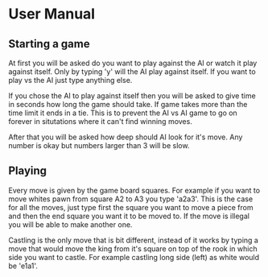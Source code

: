 # User Manual

## Starting a game

At first you will be asked do you want to play against the AI or watch it play against itself.
Only by typing 'y' will the AI play against itself. If you want to play vs the AI just type anything else.

If you chose the AI to play against itself then you will be asked to give time in seconds how long the game should take. If game takes more than the time limit it ends in a tie. This is to prevent the AI vs AI game to go on forever in situtations where it can't find winning moves.

After that you will be asked how deep should AI look for it's move. Any number is okay but numbers larger than 3 will be slow.


## Playing

Every move is given by the game board squares. For example if you want to move whites pawn from square A2 to A3 you type 'a2a3'. This is the case for all the moves, just type first the square you want to move a piece from and then the end square you want it to be moved to. If the move is illegal you will be able to make another one.

Castling is the only move that is bit different, instead of it works by typing a move that would move the king from it's square on top of the rook in which side you want to castle. For example castling long side (left) as white would be 'e1a1'.
